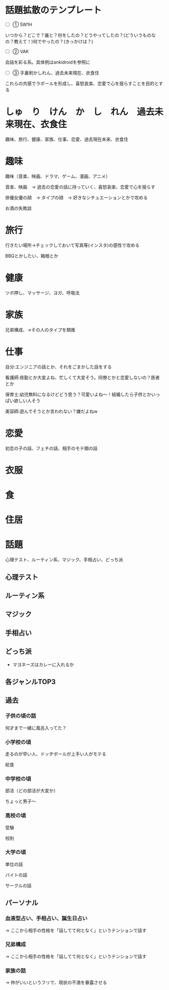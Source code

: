 # 話題拡散のテンプレート

- [ ] ① 5W1H

いつから？どこで？誰と？何をしたの？どうやってしたの？(どういうものなの？教えて！)何でやったの？(きっかけは？)

- [ ] ② VAK

会話を彩る系。具体例はankidroidを参照に

- [ ] ③ 手裏剣かしれん、過去未来現在、衣食住

これらの共感でラポールを形成し、喜怒哀楽、恋愛で心を揺らすことを目的とする


# しゅ　り　けん　か　し　れん　過去未来現在、衣食住

趣味、旅行、健康、家族、仕事、恋愛、過去現在未来、衣食住

# 趣味

趣味（音楽、映画、ドラマ、ゲーム、漫画、アニメ）

音楽、映画　→ 過去の恋愛の話に持っていく、喜怒哀楽、恋愛で心を揺らす

俳優女優の顔　→ タイプの顔　→ 好きなシチュエーションとかで攻める

お酒の失敗談


# 旅行

行きたい場所→チェックしておいて写真等(インスタ)の感性で攻める

BBQとかしたい、箱根とか


# 健康

ツボ押し、マッサージ、ヨガ、呼吸法


# 家族

兄弟構成、→その人のタイプを類推


# 仕事

自分:エンジニアの話とか、それをごまかした話をする

看護師:夜勤とか大変よね、忙しくて大変そう。同僚とかと恋愛しないの？医者とか

保育士:幼児無料になるけどどう思う？可愛いよね〜！結婚したら子供とかいっぱい欲しい人そう

美容師:遊んでそうとか言われない？嫌だよねw


# 恋愛

初恋の子の話、フェチの話、相手のモテ期の話


# 衣服


# 食


# 住居



# 話題
心理テスト、ルーティン系、マジック、手相占い、どっち派

## 心理テスト

## ルーティン系

## マジック

## 手相占い

## どっち派

- マヨネーズはカレーに入れるか

## 各ジャンルTOP3





## 過去
### 子供の頃の話

何才まで一緒に風呂入ってた？

### 小学校の頃
走るのが早い人、ドッヂボールが上手い人がモテる

給食


### 中学校の頃
部活（どの部活が大変か）

ちょっと男子〜

### 高校の頃
受験

校則

### 大学の頃
単位の話

バイトの話

サークルの話





## パーソナル
### 血液型占い、手相占い、誕生日占い

→ ここから相手の性格を「話してて何となく」というテンションで話す

### 兄弟構成

→ ここから相手の性格を「話してて何となく」というテンションで話す

### 家族の話

→ 仲がいいというフリで、現状の不満を暴露させる
